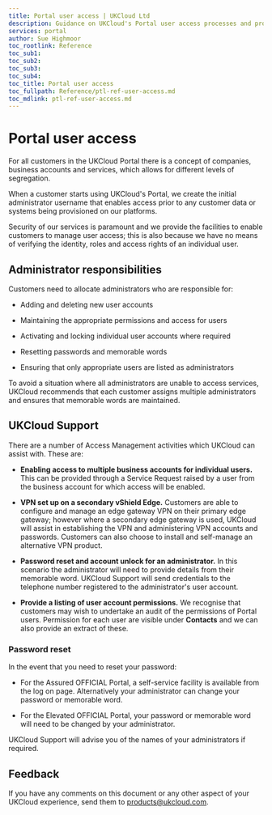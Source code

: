 ```yaml
---
title: Portal user access | UKCloud Ltd
description: Guidance on UKCloud's Portal user access processes and procedures
services: portal
author: Sue Highmoor
toc_rootlink: Reference
toc_sub1: 
toc_sub2:
toc_sub3:
toc_sub4:
toc_title: Portal user access
toc_fullpath: Reference/ptl-ref-user-access.md
toc_mdlink: ptl-ref-user-access.md
---
```


# Portal user access

For all customers in the UKCloud Portal there is a concept of companies, business accounts and services, which allows for different levels of segregation.

When a customer starts using UKCloud's Portal, we create the initial administrator username that enables access prior to any customer data or systems being provisioned on our platforms.

Security of our services is paramount and we provide the facilities to enable customers to manage user access; this is also because we have no means of verifying the identity, roles and access rights of an individual user.

## Administrator responsibilities

Customers need to allocate administrators who are responsible for:

- Adding and deleting new user accounts

- Maintaining the appropriate permissions and access for users

- Activating and locking individual user accounts where required

- Resetting passwords and memorable words

- Ensuring that only appropriate users are listed as administrators

To avoid a situation where all administrators are unable to access services, UKCloud recommends that each customer assigns multiple administrators and ensures that memorable words are maintained.

## UKCloud Support

There are a number of Access Management activities which UKCloud can assist with. These are:

- **Enabling access to multiple business accounts for individual users.** This can be provided through a Service Request raised by a user from the business account for which access will be enabled.

- **VPN set up on a secondary vShield Edge.** Customers are able to configure and manage an edge gateway VPN on their primary edge gateway; however where a secondary edge gateway is used, UKCloud will assist in establishing the VPN and administering VPN accounts and passwords. Customers can also choose to install and self-manage an alternative VPN product.

- **Password reset and account unlock for an administrator.** In this scenario the administrator will need to provide details from their memorable word. UKCloud Support will send credentials to the telephone number registered to the administrator's user account.

- **Provide a listing of user account permissions.** We recognise that customers may wish to undertake an audit of the permissions of Portal users. Permission for each user are visible under **Contacts** and we can also provide an extract of these.

### Password reset

In the event that you need to reset your password:

- For the Assured OFFICIAL Portal, a self-service facility is available from the log on page. Alternatively your administrator can change your password or memorable word.

- For the Elevated OFFICIAL Portal, your password or memorable word will need to be changed by your administrator.

UKCloud Support will advise you of the names of your administrators if required.

## Feedback

If you have any comments on this document or any other aspect of your UKCloud experience, send them to <products@ukcloud.com>.